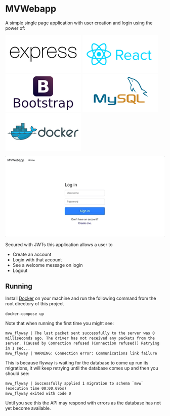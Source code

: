 # MVWebapp

A simple single page application with user creation and login using the power of:

![Express](img/expressjs-ar21.svg)
![React](img/reactjs-ar21.svg)
![Bootstrap](img/getbootstrap-ar21.svg)
![Mysql](img/mysql-ar21.svg)
![Docker](img/docker-ar21.svg)

![Demo](img/mvw.gif)

Secured with JWTs this application allows a user to
* Create an account
* Login with that account
* See a welcome message on login
* Logout

## Running

Install [Docker](https://www.docker.com/get-started) on your machine and run the following command from the root directory of this project

`docker-compose up`

Note that when running the first time you might see:

```
mvw_flyway | The last packet sent successfully to the server was 0 milliseconds ago. The driver has not received any packets from the server. (Caused by Connection refused (Connection refused)) Retrying in 1 sec...
mvw_flyway | WARNING: Connection error: Communications link failure
```

This is because flyway is waiting for the database to come up run its migrations, it will keep retrying until the database comes up and then you should see:

```
mvw_flyway | Successfully applied 1 migration to schema `mvw` (execution time 00:00.095s)
mvw_flyway exited with code 0
```

Until you see this the API may respond with errors as the database has not yet become available.